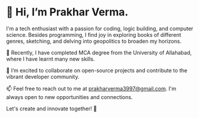 # 👋 Hi, I’m Prakhar Verma.

I'm a tech enthusiast with a passion for coding, logic building, and computer science. Besides programming, I find joy in exploring books of different genres, sketching, and delving into geopolitics to broaden my horizons.

🌱 Recently, I have completed MCA degree from the University of Allahabad, where I have learnt many new skills.

💞️ I’m excited to collaborate on open-source projects and contribute to the vibrant developer community.

📫 Feel free to reach out to me at prakharverma3997@gmail.com. I'm always open to new opportunities and connections.

Let's create and innovate together! 🚀

<!---
Prakhar-Verma39/Prakhar-Verma39 is a ✨ special ✨ repository because its `README.md` (this file) appears on your GitHub profile.
You can click the Preview link to take a look at your changes.
--->

